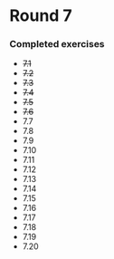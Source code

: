 # Round 7

### Completed exercises


* ~~7.1~~
* ~~7.2~~
* ~~7.3~~
* ~~7.4~~
* ~~7.5~~
* ~~7.6~~
* 7.7
* 7.8
* 7.9
* 7.10
* 7.11
* 7.12
* 7.13
* 7.14
* 7.15
* 7.16
* 7.17
* 7.18
* 7.19
* 7.20

